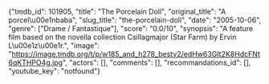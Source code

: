 {"tmdb_id": 101905, "title": "The Porcelain Doll", "original_title": "A porcel\u00e1nbaba", "slug_title": "the-porcelain-doll", "date": "2005-10-06", "genre": ["Drame / Fantastique"], "score": "0.0/10", "synopsis": "A feature film based on the novella collection Csillagmajor (Star Farm) by Ervin L\u00e1z\u00e1r.", "image": "https://image.tmdb.org/t/p/w185_and_h278_bestv2/edHw63GIt2K8HdcFNt6qKTHPO4g.jpg", "actors": [], "comments": [], "recommandations_id": [], "youtube_key": "notfound"}